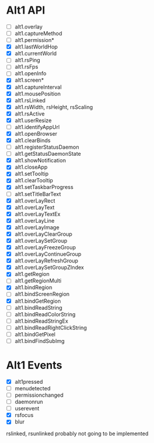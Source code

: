 # Alt1 API

- [ ] alt1.overlay
- [ ] alt1.captureMethod
- [ ] alt1.permission*
- [x] alt1.lastWorldHop
- [x] alt1.currentWorld
- [ ] alt1.rsPing
- [ ] alt1.rsFps
- [ ] alt1.openInfo
- [x] alt1.screen*
- [x] alt1.captureInterval
- [x] alt1.mousePosition
- [x] alt1.rsLinked
- [x] alt1.rsWidth, rsHeight, rsScaling
- [x] alt1.rsActive
- [x] alt1.userResize
- [ ] alt1.identifyAppUrl
- [x] alt1.openBrowser
- [x] alt1.clearBinds
- [ ] alt1.registerStatusDaemon
- [ ] alt1.getStatusDaemonState
- [x] alt1.showNotification
- [x] alt1.closeApp
- [x] alt1.setTooltip
- [x] alt1.clearTooltip
- [x] alt1.setTaskbarProgress
- [ ] alt1.setTitleBarText
- [x] alt1.overLayRect
- [x] alt1.overLayText
- [x] alt1.overLayTextEx
- [x] alt1.overLayLine
- [x] alt1.overLayImage
- [x] alt1.overLayClearGroup
- [x] alt1.overLaySetGroup
- [x] alt1.overLayFreezeGroup
- [x] alt1.overLayContinueGroup
- [x] alt1.overLayRefreshGroup
- [x] alt1.overLaySetGroupZIndex
- [x] alt1.getRegion
- [ ] alt1.getRegionMulti
- [x] alt1.bindRegion
- [ ] alt1.bindScreenRegion
- [x] alt1.bindGetRegion
- [ ] alt1.bindReadString
- [ ] alt1.bindReadColorString
- [ ] alt1.bindReadStringEx
- [ ] alt1.bindReadRightClickString
- [ ] alt1.bindGetPixel
- [ ] alt1.bindFindSubImg

# Alt1 Events

- [x] alt1pressed
- [ ] menudetected
- [ ] permissionchanged
- [ ] daemonrun
- [ ] userevent
- [x] rsfocus
- [x] blur

rslinked, rsunlinked probably not going to be implemented
